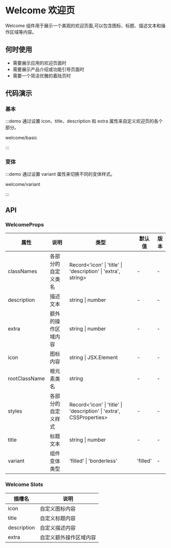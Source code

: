 # Welcome 欢迎页

Welcome 组件用于展示一个美观的欢迎页面,可以包含图标、标题、描述文本和操作区域等内容。

## 何时使用

- 需要展示应用的欢迎页面时
- 需要展示产品介绍或功能引导页面时
- 需要一个简洁优雅的着陆页时

## 代码演示

### 基本

:::demo 通过设置 icon、title、description 和 extra 属性来自定义欢迎页的各个部分。

welcome/basic

:::

### 变体

:::demo 通过设置 variant 属性来切换不同的变体样式。

welcome/variant

:::

## API

### WelcomeProps

| 属性          | 说明               | 类型                                                                 | 默认值   | 版本 |
| ------------- | ------------------ | -------------------------------------------------------------------- | -------- | ---- |
| classNames    | 各部分的自定义类名 | Record<'icon' \| 'title' \| 'description' \| 'extra', string>        | -        | -    |
| description   | 描述文本           | string \| number                                                     | -        | -    |
| extra         | 额外的操作区域内容 | string \| number                                                     | -        | -    |
| icon          | 图标内容           | string \| JSX.Element                                                | -        | -    |
| rootClassName | 根元素类名         | string                                                               | -        | -    |
| styles        | 各部分的自定义样式 | Record<'icon' \| 'title' \| 'description' \| 'extra', CSSProperties> | -        | -    |
| title         | 标题文本           | string \| number                                                     | -        | -    |
| variant       | 组件变体类型       | 'filled' \| 'borderless'                                             | 'filled' | -    |

### Welcome Slots

| 插槽名      | 说明                   |
| ----------- | ---------------------- |
| icon        | 自定义图标内容         |
| title       | 自定义标题内容         |
| description | 自定义描述内容         |
| extra       | 自定义额外操作区域内容 |
